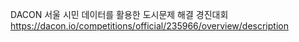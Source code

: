 DACON 서울 시민 데이터를 활용한 도시문제 해결 경진대회 
https://dacon.io/competitions/official/235966/overview/description  
